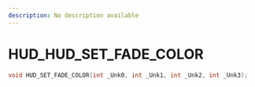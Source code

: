 ```yaml
---
description: No description available 
---
```


# HUD\_HUD_SET_FADE_COLOR

```cpp
void HUD_SET_FADE_COLOR(int _Unk0, int _Unk1, int _Unk2, int _Unk3);
```